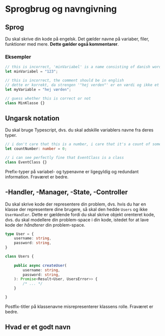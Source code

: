 # Sprogbrug og navngivning

## Sprog

Du skal skrive din kode på engelsk. Det gælder navne på variaber, filer, funktioner med mere. **Dette gælder også kommentarer**.

### Eksempler

```ts
// this is incorrect, 'minVariabel' is a name consisting of danish words, danish != english
let minVariabel = "123";

// this is incorrect, the comment should be in english
// dette er korrekt, da strengen '"hej verden"' er en værdi og ikke et navn
let myVariable = "hej værden";

// guess whether this is correct or not
class MinKlasse {}
``` 

## Ungarsk notation

Du skal bruge Typescript, dvs. du skal adskille variablers navne fra deres typer.

```ts
// i don't care that this is a number, i care that it's a count of some sort.
let countNumber: number = 0;

// i can see perfectly fine that EventClass is a class
class EventClass {}
```

Prefix-typer på variabel- og typenavne er ligegyldig og redundant information. Fraværet er bedre.


## -Handler, -Manager, -State, -Controller

Du skal skrive kode der representere din problem, dvs. hvis du har en klasse der representere dine brugere, så skal den hedde `Users` og ikke `UserHandler`. Dette er gældende fordi du skal skrive objekt orenteret kode, dvs. du skal modellere din problem-space i din kode, istedet for at lave kode der *håndterer* din problem-space.

```ts
type User = {
    username: string,
    password: string,
}

class Users {
    
    public async createUser(
        username: string,
        password: string,
    ): Promise<Result<User, UsersError>> {
        /* ... */
    }

}
```

Postfix-titler på klassenavne misrepresenterer klassens rolle. Fraværet er bedre.

## Hvad er et godt navn

### 

